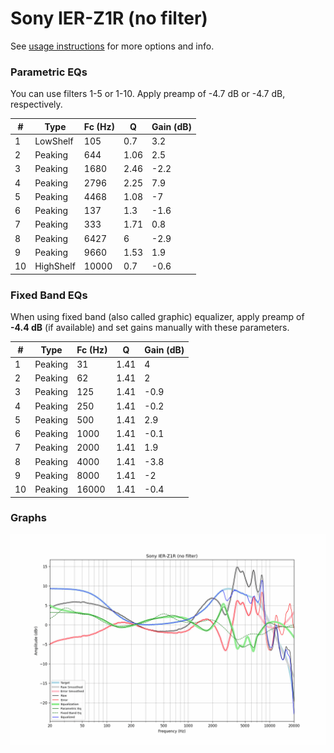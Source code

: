 # Sony IER-Z1R (no filter)
See [usage instructions](https://github.com/jaakkopasanen/AutoEq#usage) for more options and info.

### Parametric EQs
You can use filters 1-5 or 1-10. Apply preamp of -4.7 dB or -4.7 dB, respectively.

|   # | Type      |   Fc (Hz) |    Q |   Gain (dB) |
|-----|-----------|-----------|------|-------------|
|   1 | LowShelf  |       105 | 0.7  |         3.2 |
|   2 | Peaking   |       644 | 1.06 |         2.5 |
|   3 | Peaking   |      1680 | 2.46 |        -2.2 |
|   4 | Peaking   |      2796 | 2.25 |         7.9 |
|   5 | Peaking   |      4468 | 1.08 |        -7   |
|   6 | Peaking   |       137 | 1.3  |        -1.6 |
|   7 | Peaking   |       333 | 1.71 |         0.8 |
|   8 | Peaking   |      6427 | 6    |        -2.9 |
|   9 | Peaking   |      9660 | 1.53 |         1.9 |
|  10 | HighShelf |     10000 | 0.7  |        -0.6 |

### Fixed Band EQs
When using fixed band (also called graphic) equalizer, apply preamp of **-4.4 dB** (if available) and set gains manually with these parameters.

|   # | Type    |   Fc (Hz) |    Q |   Gain (dB) |
|-----|---------|-----------|------|-------------|
|   1 | Peaking |        31 | 1.41 |         4   |
|   2 | Peaking |        62 | 1.41 |         2   |
|   3 | Peaking |       125 | 1.41 |        -0.9 |
|   4 | Peaking |       250 | 1.41 |        -0.2 |
|   5 | Peaking |       500 | 1.41 |         2.9 |
|   6 | Peaking |      1000 | 1.41 |        -0.1 |
|   7 | Peaking |      2000 | 1.41 |         1.9 |
|   8 | Peaking |      4000 | 1.41 |        -3.8 |
|   9 | Peaking |      8000 | 1.41 |        -2   |
|  10 | Peaking |     16000 | 1.41 |        -0.4 |

### Graphs
![](./Sony%20IER-Z1R%20(no%20filter).png)
